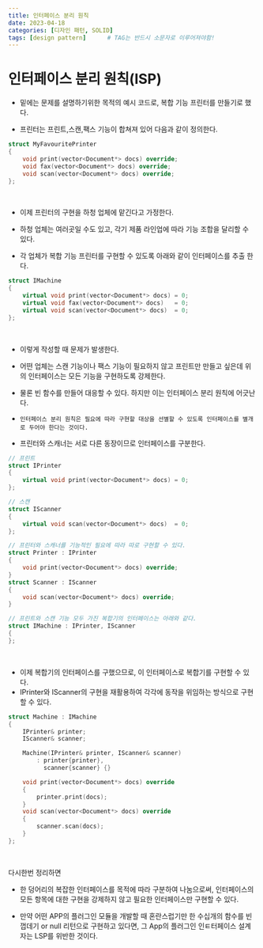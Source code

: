 ```yaml
---
title: 인터페이스 분리 원칙
date: 2023-04-18
categories: [디자인 패턴, SOLID]
tags: [design pattern]		# TAG는 반드시 소문자로 이루어져야함!
---
```


인터페이스 분리 원칙(ISP)
==============

* 밑에는 문제를 설명하기위한 목적의 예시 코드로, 복합 기능 프린터를 만들기로 했다.

* 프린터는 프린트,스캔,팩스 기능이 합쳐져 있어 다음과 같이 정의한다.

```c++
struct MyFavouritePrinter
{
    void print(vector<Document*> docs) override;
    void fax(vector<Document*> docs) override;
    void scan(vector<Document*> docs) override;
};
```

<br>

* 이제 프린터의 구현을 하청 업체에 맡긴다고 가정한다.

* 하청 업체는 여러곳일 수도 있고, 각기 제품 라인업에 따라 기능 조합을 달리할 수 있다.

* 각 업체가 복합 기능 프린터를 구현할 수 있도록 아래와 같이 인터페이스를 추출 한다.

```c++
struct IMachine
{
    virtual void print(vector<Document*> docs) = 0;
    virtual void fax(vector<Document*> docs)   = 0;
    virtual void scan(vector<Document*> docs)  = 0;
};
```

<br>

* 이렇게 작성할 때 문제가 발생한다.

* 어떤 업체는 스캔 기능이나 팩스 기능이 필요하지 않고 프린트만 만들고 싶은데 위의 인터페이스는 모든 기능을 구현하도록 강제한다.

* 물론 빈 함수를 만들어 대응할 수 있다. 하지만 이는 인터페이스 분리 원칙에 어긋난다.

* `인터페이스 분리 원칙은 필요에 따라 구현할 대상을 선별할 수 있도록 인터페이스를 별개로 두어야 한다는 것이다.`

* 프린터와 스캐너는 서로 다른 동장이므로 인터페이스를 구분한다.

```c++
// 프린트
struct IPrinter
{
    virtual void print(vector<Document*> docs) = 0;
};

// 스캔 
struct IScanner
{
    virtual void scan(vector<Document*> docs)  = 0;
};

// 프린터와 스캐너를 기능적인 필요에 따라 따로 구현할 수 있다.
struct Printer : IPrinter
{
    void print(vector<Document*> docs) override;
}
struct Scanner : IScanner
{
    void scan(vector<Document*> docs) override;
}

// 프린트와 스캔 기능 모두 가진 복합기의 인터페이스는 아래와 같다.
struct IMachine : IPrinter, IScanner
{
};
```

<br>

* 이제 복합기의 인터페이스를 구했으므로, 이 인터페이스로 복합기를 구현할 수 있다.
* IPrinter와 IScanner의 구현을 재활용하여 각각에 동작을 위임하는 방식으로 구현할 수 있다.

```c++
struct Machine : IMachine
{
    IPrinter& printer;
    IScanner& scanner;

    Machine(IPrinter& printer, IScanner& scanner)
        : printer{printer},
          scanner{scanner} {}

    void print(vector<Document*> docs) override
    {
        printer.print(docs);
    }
    void scan(vector<Document*> docs) override
    {
        scanner.scan(docs);
    }   
};
```

<br>

다시한번 정리하면
* 한 덩어리의 복잡한 인터페이스를 목적에 따라 구분하여 나눔으로써, 인터페이스의 모든 항목에 대한 구현을 강제하지 않고 필요한 인터페이스만 구현할 수 있다.

* 만약 어떤 APP의 플러그인 모듈을 개발할 때 혼란스럽기만 한 수십개의 함수를 빈껍데기 or null 리턴으로 구현하고 있다면, 그 App의 플러그인 인ㅌ터페이스 설계자는 LSP를 위반한 것이다.